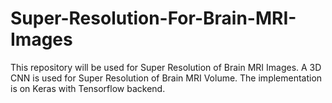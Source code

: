 # Super-Resolution-For-Brain-MRI-Images
This repository will be used for Super Resolution of Brain MRI Images. A 3D CNN is used for Super Resolution of Brain MRI Volume. 
The implementation is on Keras with Tensorflow backend. 
